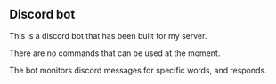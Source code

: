 ## Discord bot

This is a discord bot that has been built for my server.

There are no commands that can be used at the moment.

The bot monitors discord messages for specific words, and responds.